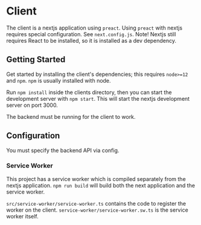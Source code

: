 # Client

The client is a nextjs application using `preact`. Using `preact` with nextjs requires special configuration. See `next.config.js`. Note! Nextjs still requires React to be installed, so it is installed as a dev dependency.

## Getting Started

Get started by installing the client's dependencies; this requires `node>=12` and `npm`. `npm` is usually installed with node.

Run `npm install` inside the clients directory, then you can start the development server with `npm start`. This will start the nextjs development server on port 3000.

The backend must be running for the client to work.

## Configuration

You must specify the backend API via config.

### Service Worker

This project has a service worker which is compiled separately from the nextjs application. `npm run build` will build both the next application and the service worker.

`src/service-worker/service-worker.ts` contains the code to register the worker on the client.
`service-worker/service-worker.sw.ts` is the service worker itself.
